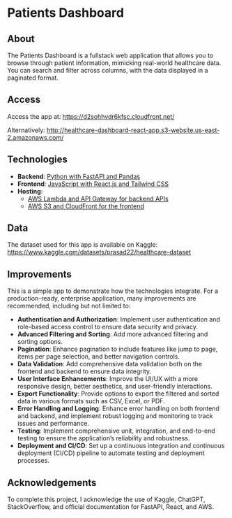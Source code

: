 # Patients Dashboard

## About

The Patients Dashboard is a fullstack web application that allows you to browse through patient information, mimicking real-world healthcare data. You can search and filter across columns, with the data displayed in a paginated format.

## Access

Access the app at: https://d2sohhvdr6kfsc.cloudfront.net/

Alternatively: http://healthcare-dashboard-react-app.s3-website.us-east-2.amazonaws.com/

## Technologies

- **Backend**: [Python with FastAPI and Pandas](https://github.com/azimsb120/healthcare-dashboard/tree/main/backend)
- **Frontend**: [JavaScript with React.js and Tailwind CSS](https://github.com/azimsb120/healthcare-dashboard/tree/main/frontend)
- **Hosting**:
  - [AWS Lambda and API Gateway for backend APIs](https://github.com/azimsb120/healthcare-dashboard/blob/main/backend/template.yaml)
  - [AWS S3 and CloudFront for the frontend](https://healthcare-dashboard-react-app.s3.us-east-2.amazonaws.com/index.html)

## Data

The dataset used for this app is available on Kaggle: https://www.kaggle.com/datasets/prasad22/healthcare-dataset

## Improvements

This is a simple app to demonstrate how the technologies integrate. For a production-ready, enterprise application, many improvements are recommended, including but not limited to:

- **Authentication and Authorization**: Implement user authentication and role-based access control to ensure data security and privacy.
- **Advanced Filtering and Sorting**: Add more advanced filtering and sorting options.
- **Pagination**: Enhance pagination to include features like jump to page, items per page selection, and better navigation controls.
- **Data Validation**: Add comprehensive data validation both on the frontend and backend to ensure data integrity.
- **User Interface Enhancements**: Improve the UI/UX with a more responsive design, better aesthetics, and user-friendly interactions.
- **Export Functionality**: Provide options to export the filtered and sorted data in various formats such as CSV, Excel, or PDF.
- **Error Handling and Logging**: Enhance error handling on both frontend and backend, and implement robust logging and monitoring to track issues and performance.
- **Testing**: Implement comprehensive unit, integration, and end-to-end testing to ensure the application’s reliability and robustness.
- **Deployment and CI/CD**: Set up a continuous integration and continuous deployment (CI/CD) pipeline to automate testing and deployment processes.

## Acknowledgements

To complete this project, I acknowledge the use of Kaggle, ChatGPT, StackOverflow, and official documentation for FastAPI, React, and AWS.
